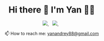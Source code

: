 <h1 align='center'>
  Hi there 👋 I'm Yan 👨‍💻
</h1>

<p align='center'>  
  <a href="https://www.linkedin.com/in/yanandrey/">
    <img src="https://img.shields.io/badge/linkedin-%230077B5.svg?&style=for-the-badge&logo=linkedin&logoColor=white" />
  </a>&nbsp;&nbsp;  
  <a href="https://wa.me/5515996875269?text=Olá,%20Yan!">
    <img src="https://img.shields.io/badge/WHATSAPP-%2325D366.svg?&style=for-the-badge&logo=whatsapp&logoColor=white" />    
  </a>&nbsp;&nbsp;
</p>

<p align='center'>
  📫 How to reach me: <a href='mailto:yanandrey88@gmail.com'>yanandrey88@gmail.com</a>
</p>

